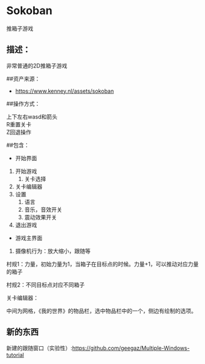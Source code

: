 # Sokoban
推箱子游戏

## 描述：

非常普通的2D推箱子游戏

##资产来源：

- https://www.kenney.nl/assets/sokoban

##操作方式：

上下左右wasd和箭头   
R重置关卡   
Z回退操作   

##包含：

- 开始界面

1. 开始游戏
	1. 关卡选择
2. 关卡编辑器
3. 设置
	1. 语言
	2. 音乐，音效开关
	3. 震动效果开关
4. 退出游戏

- 游戏主界面

1. 摄像机行为：放大缩小，跟随等

村规1：力量，初始力量为1，当箱子在目标点的时候。力量+1，可以推动对应力量的箱子

村规2：不同目标点对应不同箱子

关卡编辑器：

中间为网格，《我的世界》的物品栏，选中物品栏中的一个，侧边有绘制的选项。

## 新的东西

新建的跟随窗口（实验性）:https://github.com/geegaz/Multiple-Windows-tutorial
